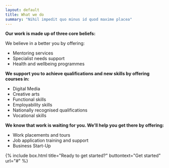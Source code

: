 ```yaml
---
layout: default
title: What we do
summary: "Nihil impedit quo minus id quod maxime placea"
---
```


__Our work is made up of three core beliefs:__

We believe in a better you by offering:

* Mentoring services 
* Specialist needs support 
* Health and wellbeing programmes 

__We support you to achieve qualifications and new skills by offering courses in:__

* Digital Media
* Creative arts
* Functional skills
* Employability skills
* Nationally recognised qualifications
* Vocational skills

__We know that work is waiting for you. We’ll help you get there by offering:__

* Work placements and tours
* Job application training and support
* Business Start-Up


{% include box.html title="Ready to get started?" buttontext="Get started" url="#" %}